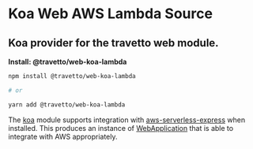 <!-- This file was generated by @travetto/doc and should not be modified directly -->
<!-- Please modify https://github.com/travetto/travetto/tree/main/module/web-koa-lambda/DOC.tsx and execute "npx trv doc" to rebuild -->
# Koa Web AWS Lambda Source

## Koa provider for the travetto web module.

**Install: @travetto/web-koa-lambda**
```bash
npm install @travetto/web-koa-lambda

# or

yarn add @travetto/web-koa-lambda
```

The [koa](https://koajs.com/) module supports integration with [aws-serverless-express](https://github.com/awslabs/aws-serverless-express/blob/master/README.md) when installed.  This produces an instance of [WebApplication](https://github.com/travetto/travetto/tree/main/module/web/src/application/app.ts#L20) that is able to integrate with AWS appropriately.

